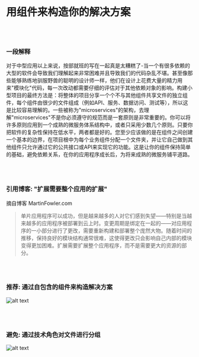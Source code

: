 # 用组件来构造你的解决方案

<br/><br/>


### 一段解释

对于中型应用以上来说，按部就班的写在一起真是太糟糕了-当一个有很多依赖的大型的软件会导致我们理解起来非常困难并且导致我们的代码杂乱不堪。甚至像那些能够熟练地驯服野兽的聪明的设计师一样，他们在设计上花费大量的精力用来"模块化"代码，每一次改动都需要仔细的评估对于其他依赖对象的影响。构建小型项目的最终方法是：将整体的项目分享一个个不与其他组件共享文件的独立组件，每个组件由很少的文件组成（例如API、服务、数据访问、测试等），所以这是比较容易理解的。一些被称为"microservices"的架构，去理解"microservices"不是你必须遵守的规范而是一套原则是非常重要的。你可以将许多原则应用到一个成熟的微服务体系结构中，或者只采用少数几个原则。只要你把软件的复杂性保持在低水平，两者都是好的。您至少应该做的是在组件之间创建一个基本的边界，在项目根中为每个业务组件分配一个文件夹，并让它自己做到其他组件只允许通过它的公共接口或API来实现它的功能。这是让你的组件保持简单的基础，避免依赖关系，在你的应用程序成长后，为将来成熟的微服务铺平道路。

<br/><br/>


### 引用博客: "扩展需要整个应用的扩展"
 摘自博客 MartinFowler.com

 > 单片应用程序可以成功，但是越来越多的人对它们感到失望——特别是当越来越多的应用程序被部署到云上时。变更周期是绑定在一起的——对应用程序的一小部分进行了更改，需要重新构建和部署整个庞然大物。随着时间的推移，保持良好的模块结构通常很难，这使得更改只会影响自己内部的模块变得更加困难。扩展需要扩展整个应用程序，而不是需要更大的资源的部分。

 <br/><br/>
 
 ### 推荐: 通过自包含的组件来构造解决方案
![alt text](https://github.com/goldbergyoni/nodebestpractices/blob/master/assets/images/structurebycomponents.PNG "Structuring solution by components")

 <br/><br/> 

### 避免: 通过技术角色对文件进行分组
![alt text](https://github.com/goldbergyoni/nodebestpractices/blob/master/assets/images/structurebyroles.PNG "Structuring solution by technical roles")
